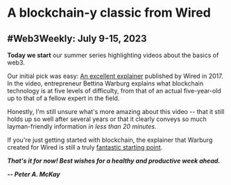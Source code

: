 # A blockchain-y classic from Wired
## #Web3Weekly: July 9-15, 2023

**Today we start** our summer series highlighting videos about the basics of web3.

Our initial pick was easy: [An excellent explainer](https://www.youtube.com/watch?v=hYip_Vuv8J0) published by Wired in 2017. In the video, entrepreneur Bettina Warburg explains what blockchain technology is at five levels of difficulty, from that of an actual five-year-old up to that of a fellow expert in the field.

Honestly, I'm still unsure what's more amazing about this video -- that it still holds up so well after several years or that it clearly conveys so much layman-friendly information *in less than 20 minutes.*

If you're just getting started with blockchain, the explainer that Warburg created for Wired is still a truly [fantastic starting point](https://www.youtube.com/watch?v=hYip_Vuv8J0&t=2s).

_**That's it for now! Best wishes for a healthy and productive week ahead.**_  

_**-- Peter A. McKay**_

